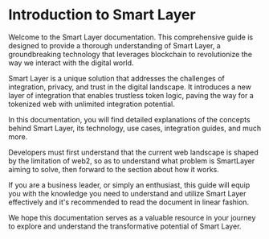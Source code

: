 # Introduction to Smart Layer

Welcome to the Smart Layer documentation. This comprehensive guide is designed to provide a thorough understanding of Smart Layer, a groundbreaking technology that leverages blockchain to revolutionize the way we interact with the digital world.

Smart Layer is a unique solution that addresses the challenges of integration, privacy, and trust in the digital landscape. It introduces a new layer of integration that enables trustless token logic, paving the way for a tokenized web with unlimited integration potential. 

In this documentation, you will find detailed explanations of the concepts behind Smart Layer, its technology, use cases, integration guides, and much more.

Developers must first understand that the current web landscape is shaped by the limitation of web2, so as to understand what problem is SmartLayer aiming to solve, then forward to the section about how it works. 

If you are a business leader, or simply an enthusiast, this guide will equip you with the knowledge you need to understand and utilize Smart Layer effectively and it's recommended to read the document in linear fashion.

We hope this documentation serves as a valuable resource in your journey to explore and understand the transformative potential of Smart Layer.
